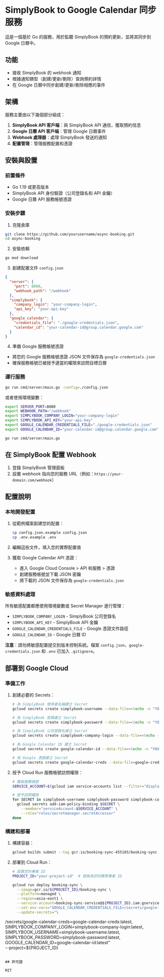 # SimplyBook to Google Calendar 同步服務

這是一個基於 Go 的服務，用於監聽 SimplyBook 的預約更新，並將其同步到 Google 日曆中。

## 功能

- 接收 SimplyBook 的 webhook 通知
- 根據通知類型（創建/更新/刪除）查詢預約詳情
- 在 Google 日曆中同步創建/更新/刪除相應的事件

## 架構

服務主要由以下幾個部分組成：

1. **SimplyBook API 客戶端**：與 SimplyBook API 通信，獲取預約信息
2. **Google 日曆 API 客戶端**：管理 Google 日曆事件
3. **Webhook 處理器**：處理 SimplyBook 發送的通知
4. **配置管理**：管理服務配置和憑證

## 安裝與設置

### 前置條件

- Go 1.19 或更高版本
- SimplyBook API 身份驗證（公司登錄名和 API 金鑰）
- Google 日曆 API 服務帳號憑證

### 安裝步驟

1. 克隆倉庫

```bash
git clone https://github.com/yourusername/async-booking.git
cd async-booking
```

2. 安裝依賴

```bash
go mod download
```

3. 創建配置文件 `config.json`

```json
{
  "server": {
    "port": 8080,
    "webhook_path": "/webhook"
  },
  "simplybook": {
    "company_login": "your-company-login",
    "api_key": "your-api-key"
  },
  "google_calendar": {
    "credentials_file": "./google-credentials.json",
    "calendar_id": "your-calendar-id@group.calendar.google.com"
  }
}
```

4. 準備 Google 服務帳號憑證

- 將您的 Google 服務帳號憑證 JSON 文件保存為 `google-credentials.json`
- 確保服務帳號已被授予適當的權限來訪問目標日曆

### 運行服務

```bash
go run cmd/server/main.go -config=./config.json
```

或者使用環境變數：

```bash
export SERVER_PORT=8080
export WEBHOOK_PATH="/webhook"
export SIMPLYBOOK_COMPANY_LOGIN="your-company-login"
export SIMPLYBOOK_API_KEY="your-api-key"
export GOOGLE_CALENDAR_CREDENTIALS_FILE="./google-credentials.json"
export GOOGLE_CALENDAR_ID="your-calendar-id@group.calendar.google.com"

go run cmd/server/main.go
```

## 在 SimplyBook 配置 Webhook

1. 登錄 SimplyBook 管理面板
2. 設置 webhook 指向您的服務 URL（例如：`https://your-domain.com/webhook`）

## 配置說明

### 本地開發配置

1. 從範例檔案創建您的配置：
   ```bash
   cp config.json.example config.json
   cp .env.example .env
   ```

2. 編輯這些文件，填入您的實際配置值

3. 獲取 Google Calendar API 憑證：
   - 進入 Google Cloud Console > API 和服務 > 憑證
   - 創建服務帳號並下載 JSON 密鑰
   - 將下載的 JSON 文件保存為 `google-credentials.json`

### 敏感資料處理

所有敏感配置都應使用環境變數或 Secret Manager 進行管理：

- `SIMPLYBOOK_COMPANY_LOGIN` - SimplyBook 公司登錄名
- `SIMPLYBOOK_API_KEY` - SimplyBook API 金鑰
- `GOOGLE_CALENDAR_CREDENTIALS_FILE` - Google 憑證文件路徑
- `GOOGLE_CALENDAR_ID` - Google 日曆 ID

**注意**：請勿將敏感配置提交到版本控制系統。檔案 `config.json`、`google-credentials.json` 和 `.env` 已加入 `.gitignore`。

## 部署到 Google Cloud

### 準備工作

1. 創建必要的 Secrets：
   ```bash
   # 為 SimplyBook 使用者名稱建立 Secret
   gcloud secrets create simplybook-username --data-file=<(echo -n "YOUR_USERNAME")

   # 為 SimplyBook 密碼建立 Secret
   gcloud secrets create simplybook-password --data-file=<(echo -n "YOUR_PASSWORD")

   # 為 SimplyBook 公司登錄名建立 Secret
   gcloud secrets create simplybook-company-login --data-file=<(echo -n "YOUR_COMPANY_LOGIN")

   # 為 Google Calendar ID 建立 Secret
   gcloud secrets create google-calendar-id --data-file=<(echo -n "YOUR_CALENDAR_ID")

   # 為 Google 憑證建立 Secret
   gcloud secrets create google-calendar-creds --data-file=google-credentials.json
   ```

2. 授予 Cloud Run 服務帳號訪問權限：
   ```bash
   # 獲取服務帳號
   SERVICE_ACCOUNT=$(gcloud iam service-accounts list --filter="displayName:Cloud Run Service Agent" --format="value(email)")

   # 授予訪問權限
   for SECRET in simplybook-username simplybook-password simplybook-company-login google-calendar-id google-calendar-creds; do
     gcloud secrets add-iam-policy-binding $SECRET \
       --member="serviceAccount:$SERVICE_ACCOUNT" \
       --role="roles/secretmanager.secretAccessor"
   done
   ```

### 構建和部署

1. 構建容器：
   ```bash
   gcloud builds submit --tag gcr.io/booking-sync-455103/booking-sync .
   ```

2. 部署到 Cloud Run：
   ```bash
   # 設置您的專案 ID
   PROJECT_ID="your-project-id"  # 替換為您的實際專案 ID

   gcloud run deploy booking-sync \
     --image=gcr.io/${PROJECT_ID}/booking-sync \
     --platform=managed \
     --region=asia-east1 \
     --service-account=booking-sync-service@${PROJECT_ID}.iam.gserviceaccount.com \
     --set-env-vars="GOOGLE_CALENDAR_CREDENTIALS_FILE=/secrets/google-calendar-creds" \
     --update-secrets="\
/secrets/google-calendar-creds=google-calendar-creds:latest,\
SIMPLYBOOK_COMPANY_LOGIN=simplybook-company-login:latest,\
SIMPLYBOOK_USERNAME=simplybook-username:latest,\
SIMPLYBOOK_PASSWORD=simplybook-password:latest,\
GOOGLE_CALENDAR_ID=google-calendar-id:latest" \
     --project=${PROJECT_ID}
   ```

## 許可證

MIT 